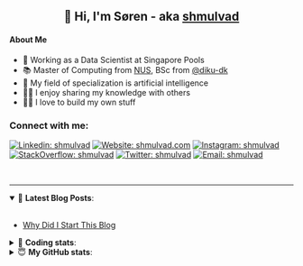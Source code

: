 <h2 align="center">
	👋 Hi, I'm Søren - aka <a href="https://shmulvad.com">shmulvad</a>
</h2>

#### About Me
- 🤖 Working as a Data Scientist at Singapore Pools
- 📚 Master of Computing from [NUS], BSc from [@diku-dk]
- 🧠 My field of specialization is artificial intelligence
- 👨‍🏫 I enjoy sharing my knowledge with others
- 👨‍💻 I love to build my own stuff

### Connect with me:

[![Linkedin: shmulvad](https://img.shields.io/badge/shmulvad-blue?style=flat&logo=Linkedin&logoColor=white)][linkedin]
[![Website: shmulvad.com](https://img.shields.io/badge/shmulvad.com-47CCCC?&style=flat&logo=Google-Chrome&logoColor=white)][website]
[![Instagram: shmulvad](https://img.shields.io/badge/-@shmulvad-purple?style=flat&logo=Instagram&logoColor=white)][instagram]
[![StackOverflow: shmulvad](https://img.shields.io/badge/shmulvad-FE7A16?style=flat&logo=stack-overflow&logoColor=white)][stackOverflow]
[![Twitter: shmulvad](https://img.shields.io/badge/@shmulvad-1ca0f1?style=flat&logo=twitter&logoColor=white)][twitter]
[![Email: shmulvad](https://img.shields.io/badge/shmulvad-D14836?style=flat&logo=gmail&logoColor=white)][mail]

<br />

---

<details open>
 <summary>📕 <b>Latest Blog Posts</b>: </summary>

<br>

<!-- BLOG-POST-LIST:START -->
- [Why Did I Start This Blog](https://shmulvad.com/blog/why-did-start-this-blog)
<!-- BLOG-POST-LIST:END -->

</details>

<!-- --- -->

<details>
 <summary>🤖 <b>Coding stats</b>: </summary>

<br>

NOTE: Doesn't track coding at work or work done in environments such as Jupyter Notebooks.

<!--START_SECTION:waka-->
![Code Time](http://img.shields.io/badge/Code%20Time-1%2C793%20hrs%2051%20mins-blue)

**I'm a Night 🦉** 

```text
🌞 Morning                74 commits          ██░░░░░░░░░░░░░░░░░░░░░░░   06.48 % 
🌆 Daytime                367 commits         ████████░░░░░░░░░░░░░░░░░   32.14 % 
🌃 Evening                469 commits         ██████████░░░░░░░░░░░░░░░   41.07 % 
🌙 Night                  232 commits         █████░░░░░░░░░░░░░░░░░░░░   20.32 % 
```


📊 **This Week I Spent My Time On** 

```text
💬 Programming Languages: 
HTML                     6 hrs 35 mins       ████████░░░░░░░░░░░░░░░░░   32.65 % 
Python                   6 hrs 34 mins       ████████░░░░░░░░░░░░░░░░░   32.59 % 
Other                    3 hrs 8 mins        ████░░░░░░░░░░░░░░░░░░░░░   15.53 % 
CSS                      1 hr 58 mins        ██░░░░░░░░░░░░░░░░░░░░░░░   09.81 % 
Markdown                 38 mins             █░░░░░░░░░░░░░░░░░░░░░░░░   03.17 % 

🔥 Editors: 
VS Code                  17 hrs 7 mins       █████████████████████░░░░   84.80 % 
Zsh                      3 hrs 4 mins        ████░░░░░░░░░░░░░░░░░░░░░   15.20 % 

🐱‍💻 Projects: 
overvaagning-admin       7 hrs 52 mins       ██████████░░░░░░░░░░░░░░░   39.03 % 
hit-locator              7 hrs 6 mins        █████████░░░░░░░░░░░░░░░░   35.16 % 
search_string            1 hr 54 mins        ██░░░░░░░░░░░░░░░░░░░░░░░   09.46 % 
name_splitter            1 hr 48 mins        ██░░░░░░░░░░░░░░░░░░░░░░░   08.97 % 
job-scraper              37 mins             █░░░░░░░░░░░░░░░░░░░░░░░░   03.11 % 
```


 Last Updated on 02/03/2023 18:46:04 UTC
<!--END_SECTION:waka-->

</details>

<!-- --- -->

<details>
 <summary>😇 <b>My GitHub stats</b>: </summary>

<br>

<img align="left" alt="shmulvad's Github Stats" src="https://github-readme-stats.vercel.app/api?username=shmulvad&show_icons=true&hide_border=true" />

</details>



[website]: https://shmulvad.com
[twitter]: https://twitter.com/shmulvad
[linkedin]: https://linkedin.com/in/shmulvad
[instagram]: https://instagram.com/shmulvad
[stackOverflow]: https://stackoverflow.com/users/9248793/shmulvad
[mail]: mailto:shmulvad@gmail.com
[@diku-dk]: https://github.com/diku-dk
[github]: https://github.com/shmulvad
[NUS]: https://www.nus.edu.sg